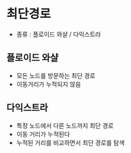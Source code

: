 <h1> 최단경로 </h1>

- 종류 : 플로이드 와샬 / 다익스트라 

<h2> 플로이드 와샬 </h2>

- 모든 노드를 방문하는 최단 경로
- 이동거리가 누적되지 않음 


<h2> 다익스트라 </h2>

- 특정 노드에서 다른 노드까지 최단 경로 
- 이동 거리가 누적된다
- 누적된 거리를 비교하면서 최단 경로를 탐색